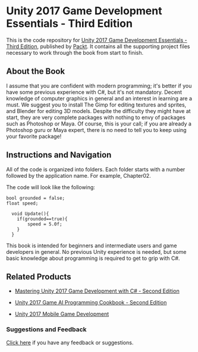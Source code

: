 # Unity 2017 Game Development Essentials - Third Edition
This is the code repository for [Unity 2017 Game Development Essentials - Third Edition](https://www.packtpub.com/game-development/unity-2017-game-development-essentials-third-edition?utm_source=github&utm_medium=repository&utm_campaign=9781786469397), published by [Packt](https://www.packtpub.com/?utm_source=github). It contains all the supporting project files necessary to work through the book from start to finish.
## About the Book
I assume that you are confident with modern programming; it's better if you have some previous experience with C#, but it's not mandatory. Decent knowledge of computer graphics in general and an interest in learning are a must. We suggest you to install The Gimp for editing textures and sprites, and Blender for editing 3D models.
Despite the difficulty they might have at start, they are very complete packages with nothing to envy of packages such as Photoshop or Maya. Of course, this is your call; if you are already a Photoshop guru or Maya expert, there is no need to tell you to keep using your favorite package!
## Instructions and Navigation
All of the code is organized into folders. Each folder starts with a number followed by the application name. For example, Chapter02.



The code will look like the following:
```
bool grounded = false; 
float speed; 
   
  void Update(){ 
    if(grounded==true){
        speed = 5.0f;
    } 
  } 
```

This book is intended for beginners and intermediate users and game developers in general. No previous Unity experience is needed, but some basic knowledge about programming is required to get to grip with C#.

## Related Products
* [Mastering Unity 2017 Game Development with C# - Second Edition](https://www.packtpub.com/web-development/mastering-unity-2017-game-development-c-second-edition?utm_source=github&utm_medium=repository&utm_campaign=9781788479837)

* [Unity 2017 Game AI Programming Cookbook - Second Edition](https://www.packtpub.com/game-development/unity-2017-game-ai-programming-cookbook-second-edition?utm_source=github&utm_medium=repository&utm_campaign=9781788626170)

* [Unity 2017 Mobile Game Development](https://www.packtpub.com/game-development/unity-2017-mobile-game-development?utm_source=github&utm_medium=repository&utm_campaign=9781787288713)

### Suggestions and Feedback
[Click here](https://docs.google.com/forms/d/e/1FAIpQLSe5qwunkGf6PUvzPirPDtuy1Du5Rlzew23UBp2S-P3wB-GcwQ/viewform) if you have any feedback or suggestions.
